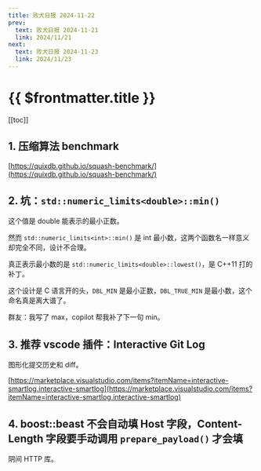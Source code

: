```yaml
---
title: 败犬日报 2024-11-22
prev:
  text: 败犬日报 2024-11-21
  link: 2024/11/21
next:
  text: 败犬日报 2024-11-23
  link: 2024/11/23
---
```


# {{ $frontmatter.title }}

[[toc]]

## 1. 压缩算法 benchmark

[https://quixdb.github.io/squash-benchmark/](https://quixdb.github.io/squash-benchmark/)

## 2. 坑：`std::numeric_limits<double>::min()`

这个值是 double 能表示的最小正数。

然而 `std::numeric_limits<int>::min()` 是 int 最小数，这两个函数名一样意义却完全不同，设计不合理。

真正表示最小数的是 `std::numeric_limits<double>::lowest()`，是 C++11 打的补丁。

这个设计是 C 语言开的头，`DBL_MIN` 是最小正数，`DBL_TRUE_MIN` 是最小数，这个命名真是离大谱了。

群友：我写了 max，copilot 帮我补了下一句 min。

## 3. 推荐 vscode 插件：Interactive Git Log

图形化提交历史和 diff。

[https://marketplace.visualstudio.com/items?itemName=interactive-smartlog.interactive-smartlog](https://marketplace.visualstudio.com/items?itemName=interactive-smartlog.interactive-smartlog)

## 4. boost::beast 不会自动填 Host 字段，Content-Length 字段要手动调用 `prepare_payload()` 才会填

阴间 HTTP 库。
